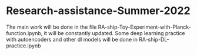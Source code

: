 # Research-assistance-Summer-2022
The main work will be done in the file RA-ship-Toy-Experiment-with-Planck-function.ipynb, it will be constantly updated.
Some deep learning practice with autoencoders and other dl models will be done in RA-ship-DL-practice.ipynb
